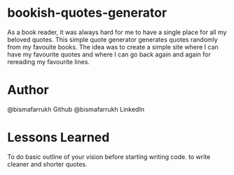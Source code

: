 # bookish-quotes-generator

As a book reader, it was always hard for me to have a single place for all my beloved quotes. This simple quote generator generates quotes randomly from my favouite books. The idea was to create a simple site where I can have my favourite quotes and where I can go back again and again for rereading my favourite lines.

# Author
@bismafarrukh Github
@bismafarrukh LinkedIn

# Lessons Learned
To do basic outline of your vision before starting writing code.
to write cleaner and shorter quotes.